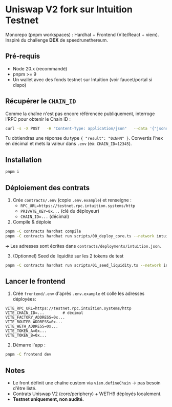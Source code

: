 # Uniswap V2 fork sur Intuition Testnet

Monorepo (pnpm workspaces) : Hardhat + Frontend (Vite/React + viem). Inspiré du challenge **DEX** de speedrunethereum.

## Pré‑requis
- Node 20.x (recommandé)
- pnpm >= 9
- Un wallet avec des fonds testnet sur Intuition (voir faucet/portal si dispo)

## Récupérer le `CHAIN_ID`
Comme la chaîne n'est pas encore référencée publiquement, interroge l'RPC pour obtenir le Chain ID :

```bash
curl -s -X POST   -H "Content-Type: application/json"   --data '{"jsonrpc":"2.0","id":1,"method":"eth_chainId","params":[]}'   https://testnet.rpc.intuition.systems/http
```
Tu obtiendras une réponse du type `{ "result": "0xNNN" }`. Convertis l'hex en décimal et mets la valeur dans `.env` (ex: `CHAIN_ID=12345`).

## Installation
```bash
pnpm i
```

## Déploiement des contrats
1. Crée `contracts/.env` (copie `.env.example`) et renseigne :
   - `RPC_URL=https://testnet.rpc.intuition.systems/http`
   - `PRIVATE_KEY=0x...` (clé du déployeur)
   - `CHAIN_ID=...` (décimal)
2. Compile & déploie
```bash
pnpm -C contracts hardhat compile
pnpm -C contracts hardhat run scripts/00_deploy_core.ts --network intuition
```
➜ Les adresses sont écrites dans `contracts/deployments/intuition.json`.

3. (Optionnel) Seed de liquidité sur les 2 tokens de test
```bash
pnpm -C contracts hardhat run scripts/01_seed_liquidity.ts --network intuition
```

## Lancer le frontend
1. Crée `frontend/.env` d'après `.env.example` et colle les adresses déployées:
```env
VITE_RPC_URL=https://testnet.rpc.intuition.systems/http
VITE_CHAIN_ID=...        # décimal
VITE_FACTORY_ADDRESS=0x...
VITE_ROUTER_ADDRESS=0x...
VITE_WETH_ADDRESS=0x...
VITE_TOKEN_A=0x...
VITE_TOKEN_B=0x...
```
2. Démarre l'app :
```bash
pnpm -C frontend dev
```

## Notes
- Le front définit une chaîne custom via `viem.defineChain` → pas besoin d'être listé.
- Contrats Uniswap V2 (core/periphery) + WETH9 déployés localement.
- **Testnet uniquement, non audité.**
